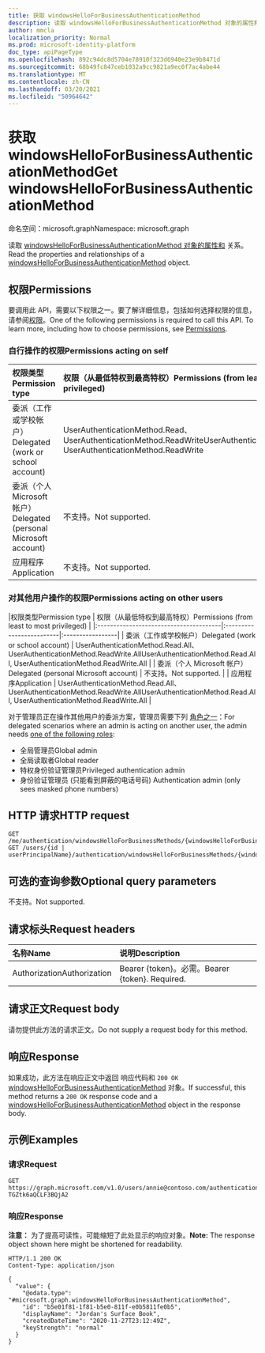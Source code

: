 ```yaml
---
title: 获取 windowsHelloForBusinessAuthenticationMethod
description: 读取 windowsHelloForBusinessAuthenticationMethod 对象的属性和关系。
author: mmcla
localization_priority: Normal
ms.prod: microsoft-identity-platform
doc_type: apiPageType
ms.openlocfilehash: 892c94dc8d5704e78910f323d6940e23e9b8471d
ms.sourcegitcommit: 68b49fc847ceb1032a9cc9821a9ec0f7ac4abe44
ms.translationtype: MT
ms.contentlocale: zh-CN
ms.lasthandoff: 03/20/2021
ms.locfileid: "50964642"
---
```

# <a name="get-windowshelloforbusinessauthenticationmethod"></a><span data-ttu-id="88183-103">获取 windowsHelloForBusinessAuthenticationMethod</span><span class="sxs-lookup"><span data-stu-id="88183-103">Get windowsHelloForBusinessAuthenticationMethod</span></span>
<span data-ttu-id="88183-104">命名空间：microsoft.graph</span><span class="sxs-lookup"><span data-stu-id="88183-104">Namespace: microsoft.graph</span></span>

<span data-ttu-id="88183-105">读取 [windowsHelloForBusinessAuthenticationMethod 对象的属性和](../resources/windowshelloforbusinessauthenticationmethod.md) 关系。</span><span class="sxs-lookup"><span data-stu-id="88183-105">Read the properties and relationships of a [windowsHelloForBusinessAuthenticationMethod](../resources/windowshelloforbusinessauthenticationmethod.md) object.</span></span>

## <a name="permissions"></a><span data-ttu-id="88183-106">权限</span><span class="sxs-lookup"><span data-stu-id="88183-106">Permissions</span></span>

<span data-ttu-id="88183-p101">要调用此 API，需要以下权限之一。要了解详细信息，包括如何选择权限的信息，请参阅[权限](/graph/permissions-reference)。</span><span class="sxs-lookup"><span data-stu-id="88183-p101">One of the following permissions is required to call this API. To learn more, including how to choose permissions, see [Permissions](/graph/permissions-reference).</span></span>

### <a name="permissions-acting-on-self"></a><span data-ttu-id="88183-109">自行操作的权限</span><span class="sxs-lookup"><span data-stu-id="88183-109">Permissions acting on self</span></span>

|<span data-ttu-id="88183-110">权限类型</span><span class="sxs-lookup"><span data-stu-id="88183-110">Permission type</span></span>      | <span data-ttu-id="88183-111">权限（从最低特权到最高特权）</span><span class="sxs-lookup"><span data-stu-id="88183-111">Permissions (from least to most privileged)</span></span>              |
|:---------------------------------------|:-------------------------|
| <span data-ttu-id="88183-112">委派（工作或学校帐户）</span><span class="sxs-lookup"><span data-stu-id="88183-112">Delegated (work or school account)</span></span>     | <span data-ttu-id="88183-113">UserAuthenticationMethod.Read、UserAuthenticationMethod.ReadWrite</span><span class="sxs-lookup"><span data-stu-id="88183-113">UserAuthenticationMethod.Read, UserAuthenticationMethod.ReadWrite</span></span> |
| <span data-ttu-id="88183-114">委派（个人 Microsoft 帐户）</span><span class="sxs-lookup"><span data-stu-id="88183-114">Delegated (personal Microsoft account)</span></span> | <span data-ttu-id="88183-115">不支持。</span><span class="sxs-lookup"><span data-stu-id="88183-115">Not supported.</span></span> |
| <span data-ttu-id="88183-116">应用程序</span><span class="sxs-lookup"><span data-stu-id="88183-116">Application</span></span>                            | <span data-ttu-id="88183-117">不支持。</span><span class="sxs-lookup"><span data-stu-id="88183-117">Not supported.</span></span> |

### <a name="permissions-acting-on-other-users"></a><span data-ttu-id="88183-118">对其他用户操作的权限</span><span class="sxs-lookup"><span data-stu-id="88183-118">Permissions acting on other users</span></span>

|<span data-ttu-id="88183-119">权限类型</span><span class="sxs-lookup"><span data-stu-id="88183-119">Permission type</span></span>      | <span data-ttu-id="88183-120">权限（从最低特权到最高特权）</span><span class="sxs-lookup"><span data-stu-id="88183-120">Permissions (from least to most privileged)</span></span>              |
|:---------------------------------------|:-------------------------|:-----------------|
| <span data-ttu-id="88183-121">委派（工作或学校帐户）</span><span class="sxs-lookup"><span data-stu-id="88183-121">Delegated (work or school account)</span></span>     | <span data-ttu-id="88183-122">UserAuthenticationMethod.Read.All、UserAuthenticationMethod.ReadWrite.All</span><span class="sxs-lookup"><span data-stu-id="88183-122">UserAuthenticationMethod.Read.All, UserAuthenticationMethod.ReadWrite.All</span></span> |
| <span data-ttu-id="88183-123">委派（个人 Microsoft 帐户）</span><span class="sxs-lookup"><span data-stu-id="88183-123">Delegated (personal Microsoft account)</span></span> | <span data-ttu-id="88183-124">不支持。</span><span class="sxs-lookup"><span data-stu-id="88183-124">Not supported.</span></span> |
| <span data-ttu-id="88183-125">应用程序</span><span class="sxs-lookup"><span data-stu-id="88183-125">Application</span></span>                            | <span data-ttu-id="88183-126">UserAuthenticationMethod.Read.All、UserAuthenticationMethod.ReadWrite.All</span><span class="sxs-lookup"><span data-stu-id="88183-126">UserAuthenticationMethod.Read.All, UserAuthenticationMethod.ReadWrite.All</span></span> |

<span data-ttu-id="88183-127">对于管理员正在操作其他用户的委派方案，管理员需要下列 [角色之一](/azure/active-directory/users-groups-roles/directory-assign-admin-roles#available-roles)：</span><span class="sxs-lookup"><span data-stu-id="88183-127">For delegated scenarios where an admin is acting on another user, the admin needs [one of the following roles](/azure/active-directory/users-groups-roles/directory-assign-admin-roles#available-roles):</span></span>
* <span data-ttu-id="88183-128">全局管理员</span><span class="sxs-lookup"><span data-stu-id="88183-128">Global admin</span></span>
* <span data-ttu-id="88183-129">全局读取者</span><span class="sxs-lookup"><span data-stu-id="88183-129">Global reader</span></span>
* <span data-ttu-id="88183-130">特权身份验证管理员</span><span class="sxs-lookup"><span data-stu-id="88183-130">Privileged authentication admin</span></span>
* <span data-ttu-id="88183-131">身份验证管理员 (只能看到屏蔽的电话号码) </span><span class="sxs-lookup"><span data-stu-id="88183-131">Authentication admin (only sees masked phone numbers)</span></span>

## <a name="http-request"></a><span data-ttu-id="88183-132">HTTP 请求</span><span class="sxs-lookup"><span data-stu-id="88183-132">HTTP request</span></span>

<!-- {
  "blockType": "ignored"
}
-->
``` http
GET /me/authentication/windowsHelloForBusinessMethods/{windowsHelloForBusinessAuthenticationMethodId}
GET /users/{id | userPrincipalName}/authentication/windowsHelloForBusinessMethods/{windowsHelloForBusinessAuthenticationMethodId}
```

## <a name="optional-query-parameters"></a><span data-ttu-id="88183-133">可选的查询参数</span><span class="sxs-lookup"><span data-stu-id="88183-133">Optional query parameters</span></span>

<span data-ttu-id="88183-134">不支持。</span><span class="sxs-lookup"><span data-stu-id="88183-134">Not supported.</span></span>

## <a name="request-headers"></a><span data-ttu-id="88183-135">请求标头</span><span class="sxs-lookup"><span data-stu-id="88183-135">Request headers</span></span>
|<span data-ttu-id="88183-136">名称</span><span class="sxs-lookup"><span data-stu-id="88183-136">Name</span></span>|<span data-ttu-id="88183-137">说明</span><span class="sxs-lookup"><span data-stu-id="88183-137">Description</span></span>|
|:---|:---|
|<span data-ttu-id="88183-138">Authorization</span><span class="sxs-lookup"><span data-stu-id="88183-138">Authorization</span></span>|<span data-ttu-id="88183-p102">Bearer {token}。必需。</span><span class="sxs-lookup"><span data-stu-id="88183-p102">Bearer {token}. Required.</span></span>|

## <a name="request-body"></a><span data-ttu-id="88183-141">请求正文</span><span class="sxs-lookup"><span data-stu-id="88183-141">Request body</span></span>
<span data-ttu-id="88183-142">请勿提供此方法的请求正文。</span><span class="sxs-lookup"><span data-stu-id="88183-142">Do not supply a request body for this method.</span></span>

## <a name="response"></a><span data-ttu-id="88183-143">响应</span><span class="sxs-lookup"><span data-stu-id="88183-143">Response</span></span>

<span data-ttu-id="88183-144">如果成功，此方法在响应正文中返回 响应代码和 `200 OK` [windowsHelloForBusinessAuthenticationMethod](../resources/windowshelloforbusinessauthenticationmethod.md) 对象。</span><span class="sxs-lookup"><span data-stu-id="88183-144">If successful, this method returns a `200 OK` response code and a [windowsHelloForBusinessAuthenticationMethod](../resources/windowshelloforbusinessauthenticationmethod.md) object in the response body.</span></span>

## <a name="examples"></a><span data-ttu-id="88183-145">示例</span><span class="sxs-lookup"><span data-stu-id="88183-145">Examples</span></span>

### <a name="request"></a><span data-ttu-id="88183-146">请求</span><span class="sxs-lookup"><span data-stu-id="88183-146">Request</span></span>
<!-- {
  "blockType": "request",
  "name": "get_windowshelloforbusinessauthenticationmethod"
}
-->
``` http
GET https://graph.microsoft.com/v1.0/users/annie@contoso.com/authentication/windowsHelloForBusinessMethods/_jpuR-TGZtk6aQCLF3BQjA2
```

### <a name="response"></a><span data-ttu-id="88183-147">响应</span><span class="sxs-lookup"><span data-stu-id="88183-147">Response</span></span>
<span data-ttu-id="88183-148">**注意：** 为了提高可读性，可能缩短了此处显示的响应对象。</span><span class="sxs-lookup"><span data-stu-id="88183-148">**Note:** The response object shown here might be shortened for readability.</span></span>
<!-- {
  "blockType": "response",
  "truncated": true,
  "@odata.type": "microsoft.graph.windowsHelloForBusinessAuthenticationMethod"
}
-->
``` http
HTTP/1.1 200 OK
Content-Type: application/json

{
  "value": {
    "@odata.type": "#microsoft.graph.windowsHelloForBusinessAuthenticationMethod",
    "id": "b5e01f81-1f81-b5e0-811f-e0b5811fe0b5",
    "displayName": "Jordan's Surface Book",
    "createdDateTime": "2020-11-27T23:12:49Z",
    "keyStrength": "normal"
  }
}
```

